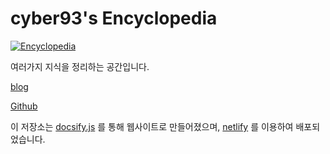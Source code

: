 # cyber93's Encyclopedia 

<p><a href="https://cyber93-encyclopedia.netlify.app"><img src="https://img.shields.io/badge/Site-https%3A%2F%2Fcyber93--encyclopedia.netlify.app-blue" alt="Encyclopedia" /></a>




여러가지 지식을 정리하는 공간입니다.


[blog](https://cyber93.tistory.com/)

[Github](https://github.com/cyber93/TIL)

이 저장소는 [docsify.js](https://docsify.js.org/#/) 를 통해 웹사이트로 만들어졌으며, [netlify](https://www.netlify.com/) 를 이용하여 배포되었습니다.